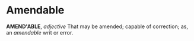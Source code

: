 # Amendable

**AMEND'ABLE**, _adjective_ That may be amended; capable of correction; as, an _amendable_ writ or error.